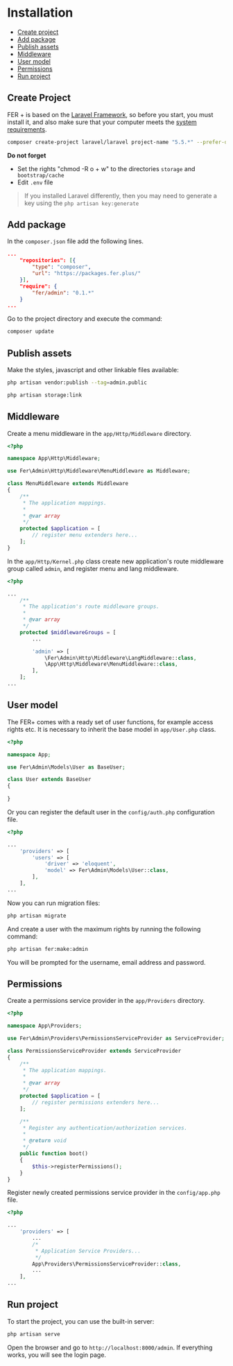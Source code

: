# Installation

- [Create project](#create-project)
- [Add package](#add-package)
- [Publish assets](#publish-assets)
- [Middleware](#middleware)
- [User model](#user-model)
- [Permissions](#permissions)
- [Run project](#run-project)

## Create Project

FER + is based on the [Laravel Framework](http://laravel.com), so before you start, you must install it, and also make sure that your computer meets the [system requirements](/requirements).

```bash
composer create-project laravel/laravel project-name "5.5.*" --prefer-dist
```

**Do not forget**
- Set the rights "chmod -R o + w" to the directories `storage` and` bootstrap/cache`
- Edit `.env` file

> If you installed Laravel differently, then you may need to generate a key using the `php artisan key:generate`

## Add package

In the `composer.json` file add the following lines.

```json
...
    "repositories": [{
        "type": "composer",
        "url": "https://packages.fer.plus/"
    }],
    "require": {
        "fer/admin": "0.1.*"
    }
...
```

Go to the project directory and execute the command:

```bash
composer update
```

## Publish assets

Make the styles, javascript and other linkable files available:

```bash
php artisan vendor:publish --tag=admin.public
```

```bash
php artisan storage:link
```

## Middleware

Create a menu middleware in the `app/Http/Middleware` directory.

```php
<?php

namespace App\Http\Middleware;

use Fer\Admin\Http\Middleware\MenuMiddleware as Middleware;

class MenuMiddleware extends Middleware
{
    /**
     * The application mappings.
     *
     * @var array
     */
    protected $application = [
        // register menu extenders here...
    ];
}
```

In the `app/Http/Kernel.php` class create new application's route middleware group called `admin`, and register menu and lang middleware.

```php
<?php

...
    /**
     * The application's route middleware groups.
     *
     * @var array
     */
    protected $middlewareGroups = [
        ...

        'admin' => [
            \Fer\Admin\Http\Middleware\LangMiddleware::class,
            \App\Http\Middleware\MenuMiddleware::class,
        ],
    ];
...
```

## User model

The FER+ comes with a ready set of user functions, for example access rights etc. It is necessary to inherit the base model in `app/User.php` class.

```php
<?php

namespace App;

use Fer\Admin\Models\User as BaseUser;

class User extends BaseUser
{
    
}
```

Or you can register the default user in the `config/auth.php` configuration file.

```php
<?php

...
    'providers' => [
        'users' => [
            'driver' => 'eloquent',
            'model' => Fer\Admin\Models\User::class,
        ],
    ],
...
```

Now you can run migration files:

```bash
php artisan migrate
```

And create a user with the maximum rights by running  the following command:

```bash
php artisan fer:make:admin
```

You will be prompted for the username, email address and password.

## Permissions

Create a permissions service provider in the `app/Providers` directory.

```php
<?php

namespace App\Providers;

use Fer\Admin\Providers\PermissionsServiceProvider as ServiceProvider;

class PermissionsServiceProvider extends ServiceProvider
{
    /**
     * The application mappings.
     *
     * @var array
     */
    protected $application = [
        // register permissions extenders here...
    ];

    /**
     * Register any authentication/authorization services.
     *
     * @return void
     */
    public function boot()
    {
        $this->registerPermissions();
    }
}
```

Register newly created permissions service provider in the `config/app.php` file.

```php
<?php

...
    'providers' => [
        ...
        /*
         * Application Service Providers...
         */
        App\Providers\PermissionsServiceProvider::class,
        ...
    ],
...
```

## Run project

To start the project, you can use the built-in server:

```bash
php artisan serve
```

Open the browser and go to `http://localhost:8000/admin`. If everything works, you will see the login page.
